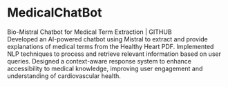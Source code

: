 # MedicalChatBot
Bio-Mistral Chatbot for Medical Term Extraction | GITHUB	
Developed an AI-powered chatbot using Mistral to extract and provide explanations of medical terms from the Healthy Heart PDF. Implemented NLP techniques to process and retrieve relevant information based on user queries. Designed a context-aware response system to enhance accessibility to medical knowledge, improving user engagement and understanding of cardiovascular health.
